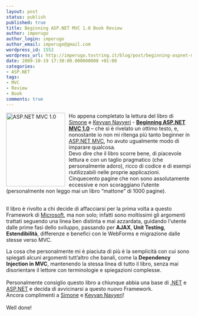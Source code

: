 ```yaml
---
layout: post
status: publish
published: true
title: Beginning ASP.NET MVC 1.0 Book Review
author: imperugo
author_login: imperugo
author_email: imperugo@gmail.com
wordpress_id: 1552
wordpress_url: http://imperugo.tostring.it/blog/post/beginning-aspnet-mvc-10-book-review/
date: 2009-10-19 17:30:00.000000000 +01:00
categories:
- ASP.NET
tags:
- MVC
- Review
- Book
comments: true
---
```

<p>
	<a href="http://www.amazon.com/Beginning-ASP-NET-MVC-Simone-Chiaretta/dp/047043399X/ref=sr_1_6?ie=UTF8&amp;s=books&amp;qid=1255944391&amp;sr=8-6" rel="nofollow" target="_blank" title="ASP.NET MVC 1.0"><img align="left" alt="ASP.NET MVC 1.0" border="0" height="200" src="http://imperugo.tostring.it/Content/Uploaded/image/047043399X_5.jpg" style="border-right-width: 0px; margin: 0px 10px 0px 0px; display: inline; border-top-width: 0px; border-bottom-width: 0px; border-left-width: 0px" title="047043399X" width="160" /></a> Ho appena completato la lettura del libro di <a href="http://codeclimber.net.nz/" rel="nofollow friend met colleague" target="_new">Simone</a> e <a href="http://nayyeri.net/" rel="nofollow co-worker" target="_new" title="Keyvan Nayyeri's Blog">Keyvan Nayyeri</a> - <a href="http://www.amazon.com/Beginning-ASP-NET-MVC-Simone-Chiaretta/dp/047043399X/ref=sr_1_6?ie=UTF8&amp;s=books&amp;qid=1255944391&amp;sr=8-6" rel="nofollow" target="_blank" title="Beginning ASP.NET MVC 1.0"><strong>Beginning ASP.NET MVC 1.0</strong></a> &ndash; che si &egrave; rivelato un ottimo testo, e, nonostante io non mi ritenga pi&ugrave; tanto beginner in <a href="http://imperugo.tostring.it/Categories/Archive/MVC" target="_blank" title="ASP.NET MVC">ASP.NET MVC</a>, ho avuto ugualmente modo di imparare qualcosa. <br />
	Devo dire che il libro scorre bene, di piacevole lettura e con un taglio pragmatico (che personalmente adoro), ricco di codice e di esempi riutilizzabili nelle proprie applicazioni. Cinquecento pagine che non sono assolutamente eccessive e non scoraggiano l&rsquo;utente (personalmente non leggo mai un libro &ldquo;mattone&rdquo; di 1000 pagine).</p>
<p>
	<br />
	Il libro &egrave; rivolto a chi decide di affacciarsi per la prima volta a questo Framework di <a href="http://www.microsoft.com" rel="nofollow" target="_blank" title="Microsoft Corporation">Microsoft</a>, ma non solo; infatti sono moltissimi gli argomenti trattati seguendo una linea ben distinta e mai azzardata, guidando l&#39;utente dalle prime fasi dello sviluppo, passando per <strong>AJAX</strong>, <strong>Unit Testing</strong>, <strong>Estendibilit&agrave;</strong>, differenze e benefici con le WebForms e migrazione dalle stesse verso MVC.</p>
<p>
	La cosa che personalmente mi &egrave; piaciuta di pi&ugrave; &egrave; la semplicit&agrave; con cui sono spiegati alcuni argomenti tutt&rsquo;altro che banali, come la <strong>Dependency Injection in MVC</strong>, mantenendo la stessa linea di tutto il libro, senza mai disorientare il lettore con terminologie e spiegazioni complesse. <br />
	<br />
	Personalmente consiglio questo libro a chiunque abbia una base di <a href="http://imperugo.tostring.it/categories/archive/.NET" target="_blank" title=".NET Framework">.NET</a> e <a href="http://imperugo.tostring.it/categories/archive/ASP.NET" target="_blank" title="ASP.NET">ASP.NET</a> e decida di avvicinarsi a questo nuovo Framework. <br />
	Ancora complimenti a <a href="http://codeclimber.net.nz/" rel="nofollow friend met colleague" target="_new">Simone</a> e <a href="http://nayyeri.net/" rel="nofollow co-worker" target="_new" title="Keyvan Nayyeri's Blog">Keyvan Nayyeri</a>! <br />
	<br />
	Well done!</p>
